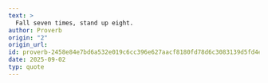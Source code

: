 ```yaml
---
text: >
  Fall seven times, stand up eight.
author: Proverb
origin: "2"
origin_url: 
id: proverb-2458e84e7bd6a532e019c6cc396e627aacf8180fd78d6c3083139d5fd4ec9bce
date: 2025-09-02
typ: quote
---
```


